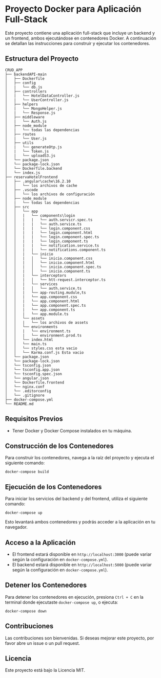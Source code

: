 # Proyecto Docker para Aplicación Full-Stack

Este proyecto contiene una aplicación full-stack que incluye un backend y un frontend, ambos ejecutándose en contenedores Docker. A continuación se detallan las instrucciones para construir y ejecutar los contenedores.

## Estructura del Proyecto

```
CRUD_APP
├── backendAPI-main
│   ├── Dockerfile
│   ├── config
│   |   └── db.js
│   ├── controllers
│   |   └── HotelDataController.js
│   |   └── UserController.js
│   ├── helpers
│   |   └── MongoHelper.js
│   |   └── Response.js
│   ├── middleware
│   |   └── Auth.js
│   ├── node_module
│   |   └── todas las dependencias
│   ├── routes
│   |   └── User.js
│   ├── utils
│   |   └── generateOtp.js
│   |   └── Token.js
│   |   └── uploadS3.js
│   └── package.json
│   └── package-lock.json
│   └── Dockerfile.backend
│   └── index.js
├── reservaHotelFrontend
│   ├── .angular\cache\16.2.10
│   │   └── los archivos de cache
│   ├── .vscode
│   │   └── los archivos de configuración
│   ├── node_module
│   |   └── todas las dependencias
│   ├── src
│   │   └── app
│   │   |   └── components\login
│   │   |   |   └── auth.servicr.spec.ts
│   │   |   |   └── auth.service.ts
│   │   |   |   └── login.component.css
│   │   |   |   └── login.component.html
│   │   |   |   └── login.component.spec.ts
│   │   |   |   └── login.component.ts
│   │   |   |   └── notification.service.ts
│   │   |   |   └── notifications.component.ts
│   │   |   └── inicio
│   │   |   │   └── inicio.component.css
│   │   |   │   └── inicio.component.html
│   │   |   │   └── inicio.component.spec.ts
│   │   |   │   └── inicio.component.ts
│   │   |   └── interceptors
│   │   |   │   └── htt-request.interceptor.ts
│   │   |   └── services
│   │   |   │   └── auth.service.ts
│   │   |   └── app-routing.mudule,ts
│   │   |   └── app.component.css
│   │   |   └── app.component.html
│   │   |   └── app.component.spec.ts
│   │   |   └── app.component.ts
│   │   |   └── app.module.ts
│   │   └── assets
│   │   |   └── los archivos de assets
│   │   └── environments
│   │   |   └── environment.ts
│   │   |   └── environment.prod.ts
│   │   └── index.html
│   │   └── main.ts
│   │   └── styles.css esta vacio
│   │   └── Karma.conf.js Esta vacio 
│   └── package.json
│   └── package-lock.json
│   └── tsconfig.json
│   └── tsconfig.app.json
│   └── tsconfig.spec.json
│   └── angular.json
│   └── Dockerfile.frontend
│   └── nginx.conf
│   └── .editorconfig
│   └── .gitignore
├── docker-compose.yml
└── README.md
```

## Requisitos Previos

- Tener Docker y Docker Compose instalados en tu máquina.

## Construcción de los Contenedores

Para construir los contenedores, navega a la raíz del proyecto y ejecuta el siguiente comando:

```
docker-compose build
```

## Ejecución de los Contenedores

Para iniciar los servicios del backend y del frontend, utiliza el siguiente comando:

```
docker-compose up
```

Esto levantará ambos contenedores y podrás acceder a la aplicación en tu navegador.

## Acceso a la Aplicación

- El frontend estará disponible en `http://localhost:3000` (puede variar según la configuración en `docker-compose.yml`).
- El backend estará disponible en `http://localhost:5000` (puede variar según la configuración en `docker-compose.yml`).

## Detener los Contenedores

Para detener los contenedores en ejecución, presiona `Ctrl + C` en la terminal donde ejecutaste `docker-compose up`, o ejecuta:

```
docker-compose down
```

## Contribuciones

Las contribuciones son bienvenidas. Si deseas mejorar este proyecto, por favor abre un issue o un pull request.

## Licencia

Este proyecto está bajo la Licencia MIT.